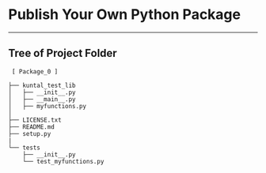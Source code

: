 # Publish Your Own Python Package
_____


## Tree of Project Folder
```
 [ Package_0 ]

├── kuntal_test_lib
│   ├── __init__.py
│   ├── __main__.py
│   ├── myfunctions.py
│
├── LICENSE.txt
├── README.md
├── setup.py
|
└── tests
    ├── __init__.py
    └── test_myfunctions.py
```
